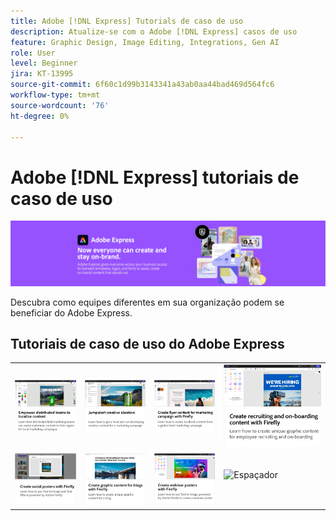 ```yaml
---
title: Adobe [!DNL Express] Tutorials de caso de uso
description: Atualize-se com o Adobe [!DNL Express] casos de uso
feature: Graphic Design, Image Editing, Integrations, Gen AI
role: User
level: Beginner
jira: KT-13995
source-git-commit: 6f60c1d99b3143341a43ab0aa44bad469d564fc6
workflow-type: tm+mt
source-wordcount: '76'
ht-degree: 0%

---
```


# Adobe [!DNL Express] tutoriais de caso de uso

![Express Hero Image](../assets/Express.png)

Descubra como equipes diferentes em sua organização podem se beneficiar do Adobe Express.

## Tutoriais de caso de uso do Adobe Express

<table style="table-layout:fixed">
<tr>
   <td>
      <a href="localized-marketing-content.md">
         <img alt="Capacite equipes distribuídas para localizar conteúdo" src="assets/marketing-regional-content.png" />
      </a>
  </td>
  <td>
      <a href="jumpstart-ideation.md">
         <img alt="Impulsione uma ideia criativa" src="assets/marketing-ideation.png" />
      </a>
   </td>     
   <td>
      <a href="create-local-marketing.md">
         <img alt="Criar conteúdo de folheto para campanha de marketing com o Firefly" src="assets/local-marketing.png" />
      </a>
   </td>
    <td>
      <a href="create-on-boarding.md">
         <img alt="Crie conteúdo de recrutamento e de integração com o Firefly" src="assets/on-boarding.png" />
      </a>
   </td>
</tr>
<tr>
   <td>
      <a href="create-social-posters.md">
         <img alt="Criar pôsteres para redes sociais com o Firefly" src="assets/social-firefly.png" />
      </a>
   </td>
   <td>
      <a href="create-blog-graphics.md">
         <img alt="Criar conteúdo gráfico para blogs com Firefly" src="assets/blog-graphic.png" />
      </a>
   </td>
   <td>
      <a href="create-webinar-poster.md">
         <img alt="Criar pôsteres para webinar com o Firefly" src="assets/webinar-poster.png" />
      </a>
   </td>
   <td>
    <img alt="Espaçador" src="../assets/GrayBanner_Spacer.png" />
    <div>
    <br>
  </td>
</tr>
</table>
